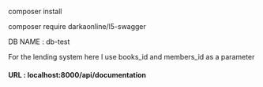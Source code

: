 <p>composer install<p>
<p>composer require darkaonline/l5-swagger<p>
<p>DB NAME : db-test</p>
<p>For the lending system here I use books_id and members_id as a parameter</p>
<h4>URL : localhost:8000/api/documentation</h4>
